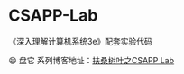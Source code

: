 # CSAPP-Lab
《深入理解计算机系统3e》配套实验代码

:smile:  盘它
系列博客地址：[扶桑树叶之CSAPP Lab](http://blog.scarboroughcoral.top/tags/CSAPP-Lab/)
